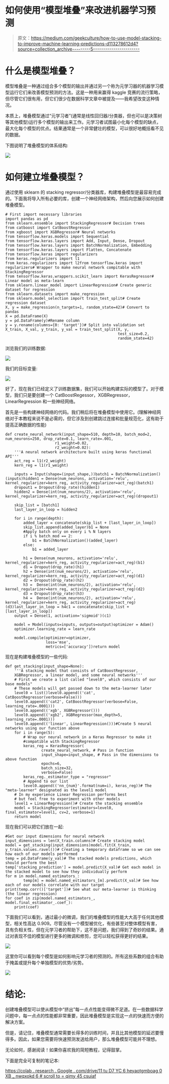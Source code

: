 # 如何使用“模型堆叠”来改进机器学习预测

> 原文：<https://medium.com/geekculture/how-to-use-model-stacking-to-improve-machine-learning-predictions-d113278612d4?source=collection_archive---------5----------------------->

# 什么是模型堆叠？

模型堆叠是一种通过组合多个模型的输出并通过另一个称为元学习器的机器学习模型运行它们来改善模型预测的方法。这是一种用来赢得 kaggle 竞赛的流行策略，但尽管它们很有用，但它们很少在数据科学文章中被提及——我希望改变这种情况。

本质上，堆叠模型通过“元学习者”(通常是线性回归器/分类器，但也可以是决策树等其他模型)运行多个模型的输出来工作。元学习者试图最小化每个模型的缺点，最大化每个模型的优点。结果通常是一个非常健壮的模型，可以很好地概括看不见的数据。

下图说明了堆叠模型的体系结构:

![](img/1467bea49f95959546dee5f4c0fbd52c.png)

# 如何建立堆叠模型？

通过使用 sklearn 的 stacking regressor/分类器库，构建堆叠模型是最容易完成的。下面我将导入所有必要的库，创建一个神经网络架构，然后向您展示如何创建堆叠模型。

```
# First import necessary libraries
import pandas as pd
from sklearn.ensemble import StackingRegressor# Decision trees
from catboost import CatBoostRegressor
from xgboost import XGBRegressor# Neural networks
from tensorflow.keras.models import Sequential
from tensorflow.keras.layers import Add, Input, Dense, Dropout
from tensorflow.keras.layers import BatchNormalization, Embedding
from tensorflow.keras.layers import Flatten, Concatenate
from tensorflow.keras import regularizers
from keras.regularizers import l1
from keras.regularizers import l2from tensorflow.keras import regularizers# Wrapper to make neural network compitable with StackingRegressor
from tensorflow.keras.wrappers.scikit_learn import KerasRegressor# Linear model as meta-learn
from sklearn.linear_model import LinearRegression# Create generic dataset for regression
from sklearn.datasets import make_regression
from sklearn.model_selection import train_test_split# Create regression dataset
X, y = make_regression(n_targets=1, random_state=42)# Convert to pandas
X = pd.DataFrame(X)
y = pd.DataFrame(y)#Rename column
y = y.rename(columns={0: 'target'})# Split into validation set
X_train, X_val, y_train, y_val = train_test_split(X, y,
                                                  test_size=0.2,
                                                  random_state=42)
```

浏览我们的训练数据:

![](img/e5df94776c134270754b3c1909a6bb0c.png)

我们的目标变量:

![](img/0ee16ed78129b69a4ddb67ce46063c30.png)

好了，现在我们已经定义了训练数据集，我们可以开始构建实际的模型了。对于模型，我们只是要创建一个 CatBoostRegessor，XGBRegressor，LinearRegression 和一些神经网络。

首先是一些构建神经网络的代码。我们稍后将在堆叠模型中使用它。(理解神经网络对于本教程来说不是必需的，但它涉及到创建跳过连接和批量规范化，这有助于提高正确数据的性能)

```
def create_neural_network(input_shape=510, depth=10, batch_mod=2, num_neurons=250, drop_rate=0.1, learn_rate=.001,
                      r1_weight=0.02,
                      r2_weight=0.02):
    '''A neural network architecture built using keras functional API'''
    act_reg = l1(r2_weight)
    kern_reg = l1(r1_weight)

    inputs = Input(shape=(input_shape,))batch1 = BatchNormalization()(inputs)hidden1 = Dense(num_neurons, activation='relu', kernel_regularizer=kern_reg, activity_regularizer=act_reg)(batch1)
    dropout1 = Dropout(drop_rate)(hidden1)
    hidden2 = Dense(int(num_neurons/2), activation='relu', kernel_regularizer=kern_reg, activity_regularizer=act_reg)(dropout1)

    skip_list = [batch1]
    last_layer_in_loop = hidden2

    for i in range(depth):
        added_layer = concatenate(skip_list + [last_layer_in_loop])
        skip_list.append(added_layer)b1 = None
        #Apply batch only on every i % N layers
        if i % batch_mod == 2:
            b1 = BatchNormalization()(added_layer)
        else:
            b1 = added_layer

        h1 = Dense(num_neurons, activation='relu', kernel_regularizer=kern_reg, activity_regularizer=act_reg)(b1)
        d1 = Dropout(drop_rate)(h1)
        h2 = Dense(int(num_neurons/2), activation='relu', kernel_regularizer=kern_reg, activity_regularizer=act_reg)(d1)
        d2 = Dropout(drop_rate)(h2)
        h3 =  Dense(int(num_neurons/2), activation='relu', kernel_regularizer=kern_reg, activity_regularizer=act_reg)(d2)
        d3 = Dropout(drop_rate)(h3)
        h4 =  Dense(int(num_neurons/2), activation='relu', kernel_regularizer=kern_reg, activity_regularizer=act_reg)(d3)last_layer_in_loop = h4c1 = concatenate(skip_list + [last_layer_in_loop])
    output = Dense(1, activation='sigmoid')(c1)

    model = Model(inputs=inputs, outputs=output)optimizer = Adam()
    optimizer.learning_rate = learn_rate

    model.compile(optimizer=optimizer,
                  loss='mse',
                  metrics=['accuracy'])return model
```

现在是构建堆叠模型的一些代码:

```
def get_stacking(input_shape=None):
    '''A stacking model that consists of CatBoostRegressor,
    XGBRegressor, a linear model, and some neural networks'''
    # First we create a list called "level0", which consists of our base models"
    # These models will get passed down to the meta-learner later
    level0 = list()level0.append(('cat', CatBoostRegressor(verbose=False)))
    level0.append(('cat2', CatBoostRegressor(verbose=False, learning_rate=.0001)))
    level0.append(('xgb', XGBRegressor()))
    level0.append(('xgb2', XGBRegressor(max_depth=5, learning_rate=.0001)))
    level0.append(('linear', LinearRegression()))#Create 5 neural networks using our function above
    for i in range(5):
        # Wrap our neural network in a Keras Regressor to make it
        #compatible with StackingRegressor
        keras_reg = KerasRegressor(
                create_neural_network, # Pass in function
                input_shape=input_shape, # Pass in the dimensions to above function
                epochs=6,
                batch_size=32,
                verbose=False)
        keras_reg._estimator_type = "regressor"
        # Append to our list
        level0.append(('nn_{num}'.format(num=i), keras_reg))# The "meta-learner" designated as the level1 model
    # In my experience Linear Regression performs best
    # but feel free to experiment with other models
    level1 = LinearRegression()# Create the stacking ensemble
    model = StackingRegressor(estimators=level0, final_estimator=level1, cv=2, verbose=1)
    return model
```

现在我们可以把它们放在一起:

```
#Get our input dimensions for neural network
input_dimensions = len(X_train.columns)# Create stacking model
model = get_stacking(input_dimensions)model.fit(X_train, y_train.values.ravel())# Creating a temporary dataframe so we can see how each of our models performed
temp = pd.DataFrame(y_val)# The stacked models predictions, which should perform the best
temp['stacking_prediction'] = model.predict(X_val)# Get each model in the stacked model to see how they individually perform
for m in model.named_estimators_:
        temp[m] = model.named_estimators_[m].predict(X_val)# See how each of our models correlate with our target
print(temp.corr()['target'])# See what our meta-learner is thinking (the linear regression)
for coef in zip(model.named_estimators_, model.final_estimator_.coef_):
    print(coef)
```

下面我们可以看到，通过最小的微调，我们的堆叠模型的性能大大高于任何其他模型，相关性高达 0.909。尽管没有一个模型被优化，有些甚至对整体模型有害，具有负相关性，但在元学习者的帮助下，这不是问题，我们得到了奇妙的结果。通过对表现不佳的模型进行更多的微调和修剪，您可以轻松获得更好的结果。

![](img/6b2a53f285d6af46c024536d67be9908.png)

这里你可以看到每个模型是如何影响元学习者的预测的。所有这些系数的组合有助于掩盖或提升每个单独模型的优势/劣势。

![](img/8de0e99efa8458a485077217c047ffc5.png)

# 结论:

创建堆叠模型可以使从模型中“挤出”每一点点性能变得微不足道。在一些数据科学问题中，每一点点的性能都非常重要，因此堆叠模型是实现这一点的快速而方便的解决方案。

但是，请记住，堆叠模型通常需要长得多的训练时间，并且比其他模型的延迟要慢得多。因此，如果您需要将快速预测发送给用户，那么堆叠模型可能并不理想。

无论如何，感谢阅读！如果你喜欢我的简短教程，记得鼓掌。

下面是完全可复制的笔记本:

[https://colab . research . Google . com/drive/11 tu D7 YC 6 heyaotgmboag 0 XB _ nwqxokd 6 # scroll to = qimy 45 csuiaf](https://colab.research.google.com/drive/11TUd7Yc6hEyAotGMBoAG0xB_NWQXOkD6#scrollTo=qimy45csuiAf)